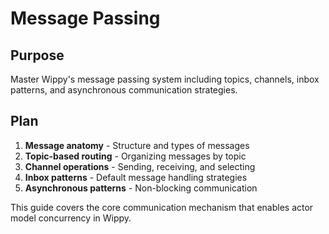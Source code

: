 # Message Passing

<!--
TOC: Core Concepts > Actor Model in Wippy > Message Passing
Audience: Developers new to actor model
Duration: 20 minutes
Prerequisites: Processes & PIDs understanding
-->

## Purpose

Master Wippy's message passing system including topics, channels, inbox patterns, and asynchronous communication strategies.

## Plan

1. **Message anatomy** - Structure and types of messages
2. **Topic-based routing** - Organizing messages by topic
3. **Channel operations** - Sending, receiving, and selecting
4. **Inbox patterns** - Default message handling strategies
5. **Asynchronous patterns** - Non-blocking communication

This guide covers the core communication mechanism that enables actor model concurrency in Wippy.

<!--
Implementation will cover:
- process.send() with topics and payloads
- process.listen() for topic-specific channels
- process.inbox() for catch-all messages
- channel.select() for multi-channel operations
- Message ordering and delivery guarantees
-->
